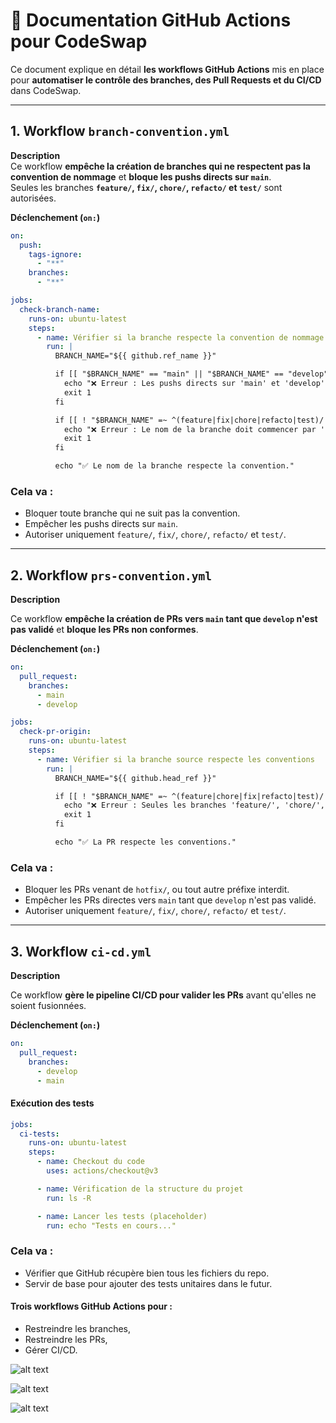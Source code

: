 # 🚀 Documentation GitHub Actions pour CodeSwap

Ce document explique en détail **les workflows GitHub Actions** mis en place pour **automatiser le contrôle des branches, des Pull Requests et du CI/CD** dans CodeSwap.

---

## 1. Workflow `branch-convention.yml`

**Description**  
Ce workflow **empêche la création de branches qui ne respectent pas la convention de nommage** et **bloque les pushs directs sur `main`**.  
Seules les branches **`feature/`, `fix/`, `chore/`, `refacto/` et `test/`** sont autorisées.

**Déclenchement (`on:`)**

```yaml
on:
  push:
    tags-ignore:
      - "**"
    branches:
      - "**"

jobs:
  check-branch-name:
    runs-on: ubuntu-latest
    steps:
      - name: Vérifier si la branche respecte la convention de nommage
        run: |
          BRANCH_NAME="${{ github.ref_name }}"

          if [[ "$BRANCH_NAME" == "main" || "$BRANCH_NAME" == "develop" ]]; then
            echo "❌ Erreur : Les pushs directs sur 'main' et 'develop' sont interdits !"
            exit 1
          fi

          if [[ ! "$BRANCH_NAME" =~ ^(feature|fix|chore|refacto|test)/ ]]; then
            echo "❌ Erreur : Le nom de la branche doit commencer par 'feature/', 'fix/', 'chore/', 'refacto/' ou 'test'."
            exit 1
          fi

          echo "✅ Le nom de la branche respecte la convention."
```

### Cela va :

- Bloquer toute branche qui ne suit pas la convention.
- Empêcher les pushs directs sur `main`.
- Autoriser uniquement `feature/`, `fix/`, `chore/`, `refacto/` et `test/`.

---

## 2. Workflow `prs-convention.yml`

**Description**

Ce workflow **empêche la création de PRs vers `main` tant que `develop` n'est pas validé** et **bloque les PRs non conformes**.

**Déclenchement (`on:`)**

```yaml
on:
  pull_request:
    branches:
      - main
      - develop

jobs:
  check-pr-origin:
    runs-on: ubuntu-latest
    steps:
      - name: Vérifier si la branche source respecte les conventions
        run: |
          BRANCH_NAME="${{ github.head_ref }}"

          if [[ ! "$BRANCH_NAME" =~ ^(feature|chore|fix|refacto|test)/ ]]; then
            echo "❌ Erreur : Seules les branches 'feature/', 'chore/', 'fix/', 'refacto/' et 'test/' peuvent ouvrir une PR."
            exit 1
          fi

          echo "✅ La PR respecte les conventions."
```

### Cela va :

- Bloquer les PRs venant de `hotfix/`, ou tout autre préfixe interdit.
- Empêcher les PRs directes vers `main` tant que `develop` n'est pas validé.
- Autoriser uniquement `feature/`, `fix/`, `chore/`, `refacto/` et `test/`.

---

## 3. Workflow `ci-cd.yml`

**Description**

Ce workflow **gère le pipeline CI/CD pour valider les PRs** avant qu'elles ne soient fusionnées.

**Déclenchement (`on:`)**

```yaml
on:
  pull_request:
    branches:
      - develop
      - main
```

#### Exécution des tests

```yaml
jobs:
  ci-tests:
    runs-on: ubuntu-latest
    steps:
      - name: Checkout du code
        uses: actions/checkout@v3

      - name: Vérification de la structure du projet
        run: ls -R

      - name: Lancer les tests (placeholder)
        run: echo "Tests en cours..."
```

### Cela va :

- Vérifier que GitHub récupère bien tous les fichiers du repo.
- Servir de base pour ajouter des tests unitaires dans le futur.

#### Trois workflows GitHub Actions pour :

- Restreindre les branches,
- Restreindre les PRs,
- Gérer CI/CD.

![alt text](image-3.png)

![alt text](image-2.png)

![alt text](image-4.png)
